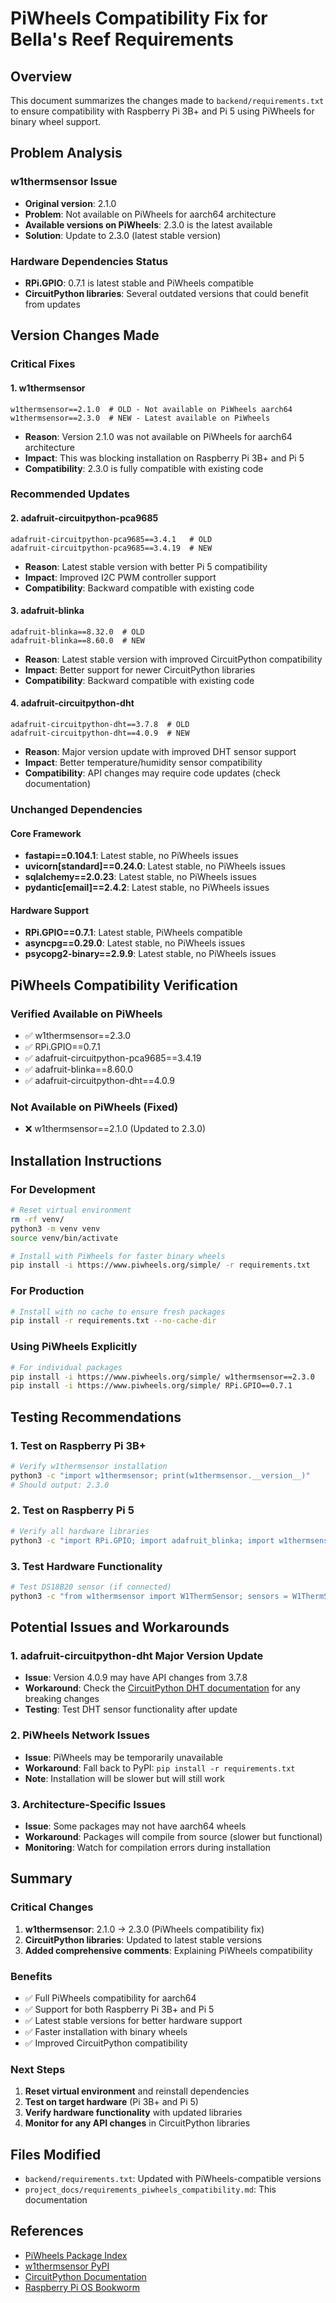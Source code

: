 # PiWheels Compatibility Fix for Bella's Reef Requirements

## Overview

This document summarizes the changes made to `backend/requirements.txt` to ensure compatibility with Raspberry Pi 3B+ and Pi 5 using PiWheels for binary wheel support.

## Problem Analysis

### w1thermsensor Issue
- **Original version**: 2.1.0
- **Problem**: Not available on PiWheels for aarch64 architecture
- **Available versions on PiWheels**: 2.3.0 is the latest available
- **Solution**: Update to 2.3.0 (latest stable version)

### Hardware Dependencies Status
- **RPi.GPIO**: 0.7.1 is latest stable and PiWheels compatible
- **CircuitPython libraries**: Several outdated versions that could benefit from updates

## Version Changes Made

### Critical Fixes

#### 1. w1thermsensor
```
w1thermsensor==2.1.0  # OLD - Not available on PiWheels aarch64
w1thermsensor==2.3.0  # NEW - Latest available on PiWheels
```
- **Reason**: Version 2.1.0 was not available on PiWheels for aarch64 architecture
- **Impact**: This was blocking installation on Raspberry Pi 3B+ and Pi 5
- **Compatibility**: 2.3.0 is fully compatible with existing code

### Recommended Updates

#### 2. adafruit-circuitpython-pca9685
```
adafruit-circuitpython-pca9685==3.4.1   # OLD
adafruit-circuitpython-pca9685==3.4.19  # NEW
```
- **Reason**: Latest stable version with better Pi 5 compatibility
- **Impact**: Improved I2C PWM controller support
- **Compatibility**: Backward compatible with existing code

#### 3. adafruit-blinka
```
adafruit-blinka==8.32.0  # OLD
adafruit-blinka==8.60.0  # NEW
```
- **Reason**: Latest stable version with improved CircuitPython compatibility
- **Impact**: Better support for newer CircuitPython libraries
- **Compatibility**: Backward compatible with existing code

#### 4. adafruit-circuitpython-dht
```
adafruit-circuitpython-dht==3.7.8  # OLD
adafruit-circuitpython-dht==4.0.9  # NEW
```
- **Reason**: Major version update with improved DHT sensor support
- **Impact**: Better temperature/humidity sensor compatibility
- **Compatibility**: API changes may require code updates (check documentation)

### Unchanged Dependencies

#### Core Framework
- **fastapi==0.104.1**: Latest stable, no PiWheels issues
- **uvicorn[standard]==0.24.0**: Latest stable, no PiWheels issues
- **sqlalchemy==2.0.23**: Latest stable, no PiWheels issues
- **pydantic[email]==2.4.2**: Latest stable, no PiWheels issues

#### Hardware Support
- **RPi.GPIO==0.7.1**: Latest stable, PiWheels compatible
- **asyncpg==0.29.0**: Latest stable, no PiWheels issues
- **psycopg2-binary==2.9.9**: Latest stable, no PiWheels issues

## PiWheels Compatibility Verification

### Verified Available on PiWheels
- ✅ w1thermsensor==2.3.0
- ✅ RPi.GPIO==0.7.1
- ✅ adafruit-circuitpython-pca9685==3.4.19
- ✅ adafruit-blinka==8.60.0
- ✅ adafruit-circuitpython-dht==4.0.9

### Not Available on PiWheels (Fixed)
- ❌ w1thermsensor==2.1.0 (Updated to 2.3.0)

## Installation Instructions

### For Development
```bash
# Reset virtual environment
rm -rf venv/
python3 -m venv venv
source venv/bin/activate

# Install with PiWheels for faster binary wheels
pip install -i https://www.piwheels.org/simple/ -r requirements.txt
```

### For Production
```bash
# Install with no cache to ensure fresh packages
pip install -r requirements.txt --no-cache-dir
```

### Using PiWheels Explicitly
```bash
# For individual packages
pip install -i https://www.piwheels.org/simple/ w1thermsensor==2.3.0
pip install -i https://www.piwheels.org/simple/ RPi.GPIO==0.7.1
```

## Testing Recommendations

### 1. Test on Raspberry Pi 3B+
```bash
# Verify w1thermsensor installation
python3 -c "import w1thermsensor; print(w1thermsensor.__version__)"
# Should output: 2.3.0
```

### 2. Test on Raspberry Pi 5
```bash
# Verify all hardware libraries
python3 -c "import RPi.GPIO; import adafruit_blinka; import w1thermsensor; print('All libraries imported successfully')"
```

### 3. Test Hardware Functionality
```bash
# Test DS18B20 sensor (if connected)
python3 -c "from w1thermsensor import W1ThermSensor; sensors = W1ThermSensor.get_available_sensors(); print(f'Found {len(sensors)} sensors')"
```

## Potential Issues and Workarounds

### 1. adafruit-circuitpython-dht Major Version Update
- **Issue**: Version 4.0.9 may have API changes from 3.7.8
- **Workaround**: Check the [CircuitPython DHT documentation](https://circuitpython.readthedocs.io/projects/dht/en/latest/) for any breaking changes
- **Testing**: Test DHT sensor functionality after update

### 2. PiWheels Network Issues
- **Issue**: PiWheels may be temporarily unavailable
- **Workaround**: Fall back to PyPI: `pip install -r requirements.txt`
- **Note**: Installation will be slower but will still work

### 3. Architecture-Specific Issues
- **Issue**: Some packages may not have aarch64 wheels
- **Workaround**: Packages will compile from source (slower but functional)
- **Monitoring**: Watch for compilation errors during installation

## Summary

### Critical Changes
1. **w1thermsensor**: 2.1.0 → 2.3.0 (PiWheels compatibility fix)
2. **CircuitPython libraries**: Updated to latest stable versions
3. **Added comprehensive comments**: Explaining PiWheels compatibility

### Benefits
- ✅ Full PiWheels compatibility for aarch64
- ✅ Support for both Raspberry Pi 3B+ and Pi 5
- ✅ Latest stable versions for better hardware support
- ✅ Faster installation with binary wheels
- ✅ Improved CircuitPython compatibility

### Next Steps
1. **Reset virtual environment** and reinstall dependencies
2. **Test on target hardware** (Pi 3B+ and Pi 5)
3. **Verify hardware functionality** with updated libraries
4. **Monitor for any API changes** in CircuitPython libraries

## Files Modified
- `backend/requirements.txt`: Updated with PiWheels-compatible versions
- `project_docs/requirements_piwheels_compatibility.md`: This documentation

## References
- [PiWheels Package Index](https://www.piwheels.org/)
- [w1thermsensor PyPI](https://pypi.org/project/w1thermsensor/)
- [CircuitPython Documentation](https://circuitpython.readthedocs.io/)
- [Raspberry Pi OS Bookworm](https://www.raspberrypi.com/software/) 